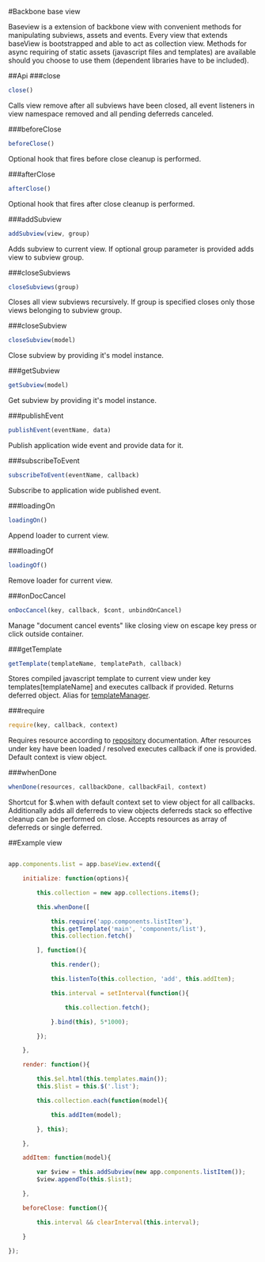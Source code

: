 #Backbone base view

Baseview is a extension of backbone view with convenient methods for manipulating subviews, assets and events.
Every view that extends baseView is bootstrapped and able to act as collection view.
Methods for async requiring of static assets (javascript files and templates) are available should you choose to use them (dependent libraries have to be included).

##Api
###close
```javascript
close()
```
Calls view remove after all subviews have been closed, all event listeners in view namespace removed and all pending deferreds canceled.

###beforeClose
```javascript
beforeClose()
```
Optional hook that fires before close cleanup is performed.

###afterClose
```javascript
afterClose()
```
Optional hook that fires after close cleanup is performed.

###addSubview
```javascript
addSubview(view, group)
```
Adds subview to current view. If optional group parameter is provided adds view to subview group.

###closeSubviews
```javascript
closeSubviews(group)
```
Closes all view subviews recursively. If group is specified closes only those views belonging to subview group.

###closeSubview
```javascript
closeSubview(model)
```
Close subview by providing it's model instance.

###getSubview
```javascript
getSubview(model)
```
Get subview by providing it's model instance.

###publishEvent
```javascript
publishEvent(eventName, data)
```
Publish application wide event and provide data for it.

###subscribeToEvent
```javascript
subscribeToEvent(eventName, callback)
```
Subscribe to application wide published event.

###loadingOn
```javascript
loadingOn()
```
Append loader to current view.

###loadingOf
```javascript
loadingOf()
```
Remove loader for current view.

###onDocCancel
```javascript
onDocCancel(key, callback, $cont, unbindOnCancel)
```
Manage "document cancel events" like closing view on escape key press or click outside container.

###getTemplate
```javascript
getTemplate(templateName, templatePath, callback)
```
Stores compiled javascript template to current view under key templates[templateName] and executes callback if provided.
Returns deferred object. Alias for [templateManager](https://github.com/dbrekalo/templateManager).

###require
```javascript
require(key, callback, context)
```
Requires resource according to [repository](https://github.com/dbrekalo/repository) documentation.
After resources under key have been loaded / resolved executes callback if one is provided. Default context is view object.

###whenDone
```javascript
whenDone(resources, callbackDone, callbackFail, context)
```
Shortcut for $.when with default context set to view object for all callbacks. Additionally adds all deferreds to view objects deferreds stack so effective cleanup can be performed on close.
Accepts resources as array of deferreds or single deferred.

##Example view
```javascript

app.components.list = app.baseView.extend({

	initialize: function(options){

		this.collection = new app.collections.items();

		this.whenDone([

			this.require('app.components.listItem'),
			this.getTemplate('main', 'components/list'),
			this.collection.fetch()

		], function(){

			this.render();

			this.listenTo(this.collection, 'add', this.addItem);

			this.interval = setInterval(function(){

				this.collection.fetch();

			}.bind(this), 5*1000);

		});

	},

	render: function(){

		this.$el.html(this.templates.main());
		this.$list = this.$('.list');

		this.collection.each(function(model){

			this.addItem(model);

		}, this);

	},

	addItem: function(model){

		var $view = this.addSubview(new app.components.listItem());
		$view.appendTo(this.$list);

	},

	beforeClose: function(){

		this.interval && clearInterval(this.interval);

	}

});

```